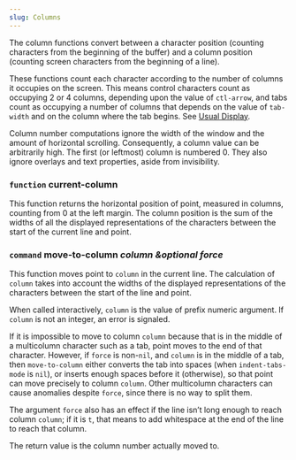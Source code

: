 ```yaml
---
slug: Columns
---
```


The column functions convert between a character position (counting characters from the beginning of the buffer) and a column position (counting screen characters from the beginning of a line).

These functions count each character according to the number of columns it occupies on the screen. This means control characters count as occupying 2 or 4 columns, depending upon the value of `ctl-arrow`, and tabs count as occupying a number of columns that depends on the value of `tab-width` and on the column where the tab begins. See [Usual Display](Usual-Display).

Column number computations ignore the width of the window and the amount of horizontal scrolling. Consequently, a column value can be arbitrarily high. The first (or leftmost) column is numbered 0. They also ignore overlays and text properties, aside from invisibility.

### <span className="tag function">`function`</span> **current-column**

This function returns the horizontal position of point, measured in columns, counting from 0 at the left margin. The column position is the sum of the widths of all the displayed representations of the characters between the start of the current line and point.

### <span className="tag command">`command`</span> **move-to-column** *column \&optional force*

This function moves point to `column` in the current line. The calculation of `column` takes into account the widths of the displayed representations of the characters between the start of the line and point.

When called interactively, `column` is the value of prefix numeric argument. If `column` is not an integer, an error is signaled.

If it is impossible to move to column `column` because that is in the middle of a multicolumn character such as a tab, point moves to the end of that character. However, if `force` is non-`nil`, and `column` is in the middle of a tab, then `move-to-column` either converts the tab into spaces (when `indent-tabs-mode` is `nil`), or inserts enough spaces before it (otherwise), so that point can move precisely to column `column`. Other multicolumn characters can cause anomalies despite `force`, since there is no way to split them.

The argument `force` also has an effect if the line isn’t long enough to reach column `column`; if it is `t`, that means to add whitespace at the end of the line to reach that column.

The return value is the column number actually moved to.
